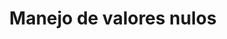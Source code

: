 ---
slug: manejo-de-valores-nulos
title: Manejo de valores nulos
navigation: [
	{
		side: "left",
		title: "Estadística descriptiva",
		link: "estadistica-descriptiva",
	},
	{
		side: "right",
		title: "Detección y tratamiento de outliers",
		link: "deteccion-y-tratamiento-de-outliers",
	},
]
---